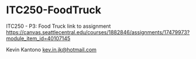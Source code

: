 # ITC250-FoodTruck
ITC250 - P3: Food Truck
link to assignment
https://canvas.seattlecentral.edu/courses/1882846/assignments/17479973?module_item_id=40107145


Kevin Kantono kev.in.jk@hotmail.com
